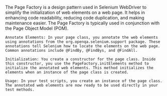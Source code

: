 The Page Factory is a design pattern used in Selenium WebDriver to simplify the initialization of web elements on a web page. It helps in enhancing code readability, reducing code duplication, and making maintenance easier. The Page Factory is typically used in conjunction with the Page Object Model (POM).




    Annotate Elements: In your page class, you annotate the web elements using annotations from the org.openqa.selenium.support package. These annotations tell Selenium how to locate the elements on the web page. Common annotations include @FindBy, @FindBys, and @FindAll.

    Initialization: You create a constructor for the page class. Inside this constructor, you use the PageFactory.initElements method to initialize the annotated web elements. This method initializes the elements when an instance of the page class is created.

    Usage: In your test scripts, you create an instance of the page class. The annotated web elements are now ready to be used directly in your test methods.